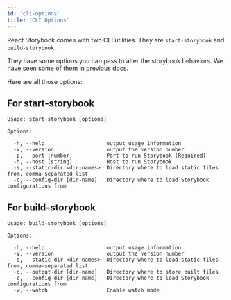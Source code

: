 ```yaml
---
id: 'cli-options'
title: 'CLI Options'
---
```


React Storybook comes with two CLI utilities. They are `start-storybook` and `build-storybook`.

They have some options you can pass to alter the storybook behaviors. We have seen some of them in previous docs.

Here are all those options:

## For start-storybook

    Usage: start-storybook [options]

    Options:

      -h, --help                    output usage information
      -V, --version                 output the version number
      -p, --port [number]           Port to run Storybook (Required)
      -h, --host [string]           Host to run Storybook
      -s, --static-dir <dir-names>  Directory where to load static files from, comma-separated list
      -c, --config-dir [dir-name]   Directory where to load Storybook configurations from

## For build-storybook

    Usage: build-storybook [options]

    Options:

      -h, --help                    output usage information
      -V, --version                 output the version number
      -s, --static-dir <dir-names>  Directory where to load static files from, comma-separated list
      -o, --output-dir [dir-name]   Directory where to store built files
      -c, --config-dir [dir-name]   Directory where to load Storybook configurations from
      -w, --watch                   Enable watch mode
